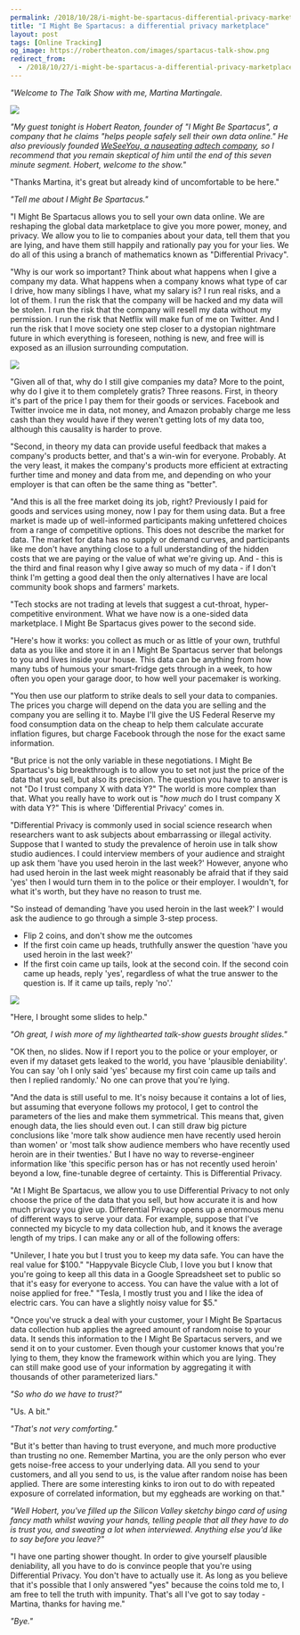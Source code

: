 ```yaml
---
permalink: /2018/10/28/i-might-be-spartacus-differential-privacy-marketplace
title: "I Might Be Spartacus: a differential privacy marketplace"
layout: post
tags: [Online Tracking]
og_image: https://robertheaton.com/images/spartacus-talk-show.png
redirect_from:
  - /2018/10/27/i-might-be-spartacus-a-differential-privacy-marketplace/
---
```

*"Welcome to The Talk Show with me, Martina Martingale.*

<img src="/images/spartacus-talk-show.png" />

*"My guest tonight is Hobert Reaton, founder of "I Might Be Spartacus", a company that he claims "helps people safely sell their own data online." He also previously founded [WeSeeYou, a nauseating adtech company](/2017/10/17/we-see-you-democratizing-de-anonymization/), so I recommend that you remain skeptical of him until the end of this seven minute segment. Hobert, welcome to the show."*

"Thanks Martina, it's great but already kind of uncomfortable to be here."

*"Tell me about I Might Be Spartacus."*

"I Might Be Spartacus allows you to sell your own data online. We are reshaping the global data marketplace to give you more power, money, and privacy. We allow you to lie to companies about your data, tell them that you are lying, and have them still happily and rationally pay you for your lies. We do all of this using a branch of mathematics known as "Differential Privacy".

"Why is our work so important? Think about what happens when I give a company my data. What happens when a company knows what type of car I drive, how many siblings I have, what my salary is? I run real risks, and a lot of them. I run the risk that the company will be hacked and my data will be stolen. I run the risk that the company will resell my data without my permission. I run the risk that Netflix will make fun of me on Twitter. And I run the risk that I move society one step closer to a dystopian nightmare future in which everything is foreseen, nothing is new, and free will is exposed as an illusion surrounding computation.

<img src="/images/spartacus-tweet.png" />

"Given all of that, why do I still give companies my data? More to the point, why do I give it to them completely gratis? Three reasons. First, in theory it's part of the price I pay them for their goods or services. Facebook and Twitter invoice me in data, not money, and Amazon probably charge me less cash than they would have if they weren't getting lots of my data too, although this causality is harder to prove.

"Second, in theory my data can provide useful feedback that makes a company's products better, and that's a win-win for everyone. Probably. At the very least, it makes the company's products more efficient at extracting further time and money and data from me, and depending on who your employer is that can often be the same thing as "better".

"And this is all the free market doing its job, right? Previously I paid for goods and services using money, now I pay for them using data. But a free market is made up of well-informed participants making unfettered choices from a range of competitive options. This does not describe the market for data. The market for data has no supply or demand curves, and participants like me don't have anything close to a full understanding of the hidden costs that we are paying or the value of what we're giving up. And - this is the third and final reason why I give away so much of my data - if I don't think I'm getting a good deal then the only alternatives I have are local community book shops and farmers' markets.

"Tech stocks are not trading at levels that suggest a cut-throat, hyper-competitive environment. What we have now is a one-sided data marketplace. I Might Be Spartacus gives power to the second side.

"Here's how it works: you collect as much or as little of your own, truthful data as you like and store it in an I Might Be Spartacus server that belongs to you and lives inside your house. This data can be anything from how many tubs of humous your smart-fridge gets through in a week, to how often you open your garage door, to how well your pacemaker is working.

"You then use our platform to strike deals to sell your data to companies. The prices you charge will depend on the data you are selling and the company you are selling it to. Maybe I'll give the US Federal Reserve my food consumption data on the cheap to help them calculate accurate inflation figures, but charge Facebook through the nose for the exact same information.

"But price is not the only variable in these negotiations. I Might Be Spartacus's big breakthrough is to allow you to set not just the price of the data that you sell, but also its precision. The question you have to answer is not "Do I trust company X with data Y?" The world is more complex than that. What you really have to work out is "*how much* do I trust company X with data Y?" This is where 'Differential Privacy' comes in.

"Differential Privacy is commonly used in social science research when researchers want to ask subjects about embarrassing or illegal activity. Suppose that I wanted to study the prevalence of heroin use in talk show studio audiences. I could interview members of your audience and straight up ask them 'have you used heroin in the last week?' However, anyone who had used heroin in the last week might reasonably be afraid that if they said 'yes' then I would turn them in to the police or their employer. I wouldn't, for what it's worth, but they have no reason to trust me.

"So instead of demanding 'have you used heroin in the last week?' I would ask the audience to go through a simple 3-step process.

* Flip 2 coins, and don't show me the outcomes
* If the first coin came up heads, truthfully answer the question 'have you used heroin in the last week?'
* If the first coin came up tails, look at the second coin. If the second coin came up heads, reply 'yes', regardless of what the true answer to the question is. If it came up tails, reply 'no'.'

<img src="/images/spartacus-tree.png" />

"Here, I brought some slides to help."

*"Oh great, I wish more of my lighthearted talk-show guests brought slides."*

"OK then, no slides. Now if I report you to the police or your employer, or even if my dataset gets leaked to the world, you have 'plausible deniability'. You can say 'oh I only said 'yes' because my first coin came up tails and then I replied randomly.' No one can prove that you're lying.

"And the data is still useful to me. It's noisy because it contains a lot of lies, but assuming that everyone follows my protocol, I get to control the parameters of the lies and make them symmetrical. This means that, given enough data, the lies should even out. I can still draw big picture conclusions like 'more talk show audience men have recently used heroin than women' or 'most talk show audience members who have recently used heroin are in their twenties.' But I have no way to reverse-engineer information like 'this specific person has or has not recently used heroin' beyond a low, fine-tunable degree of certainty. This is Differential Privacy.

"At I Might Be Spartacus, we allow you to use Differential Privacy to not only choose the price of the data that you sell, but how accurate it is and how much privacy you give up. Differential Privacy opens up a enormous menu of different ways to serve your data. For example, suppose that I've connected my bicycle to my data collection hub, and it knows the average length of my trips. I can make any or all of the following offers:

"Unilever, I hate you but I trust you to keep my data safe. You can have the real value for $100."
"Happyvale Bicycle Club, I love you but I know that you're going to keep all this data in a Google Spreadsheet set to public so that it's easy for everyone to access. You can have the value with a lot of noise applied for free."
"Tesla, I mostly trust you and I like the idea of electric cars. You can have a slightly noisy value for $5."

"Once you've struck a deal with your customer, your I Might Be Spartacus data collection hub applies the agreed amount of random noise to your data. It sends this information to the I Might Be Spartacus servers, and we send it on to your customer. Even though your customer knows that you're lying to them, they know the framework within which you are lying. They can still make good use of your information by aggregating it with thousands of other parameterized liars."

*"So who do we have to trust?"*

"Us. A bit."

*"That's not very comforting."*

"But it's better than having to trust everyone, and much more productive than trusting no one. Remember Martina, you are the only person who ever gets noise-free access to your underlying data. All you send to your customers, and all you send to us, is the value after random noise has been applied. There are some interesting kinks to iron out to do with repeated exposure of correlated information, but my eggheads are working on that."

*"Well Hobert, you've filled up the Silicon Valley sketchy bingo card of using fancy math whilst waving your hands, telling people that all they have to do is trust you, and sweating a lot when interviewed. Anything else you'd like to say before you leave?"*

"I have one parting shower thought. In order to give yourself plausible deniability, all you have to do is convince people that you're using Differential Privacy. You don't have to actually use it. As long as you believe that it's possible that I only answered "yes" because the coins told me to, I am free to tell the truth with impunity. That's all I've got to say today - Martina, thanks for having me."

*"Bye."*
